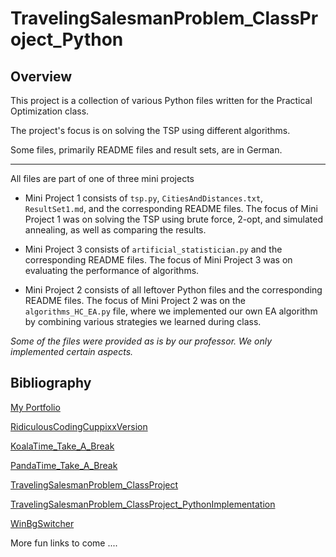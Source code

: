# TravelingSalesmanProblem_ClassProject_Python

## Overview

This project is a collection of various Python files written for the Practical Optimization class.

The project's focus is on solving the TSP using different algorithms.

Some files, primarily README files and result sets, are in German.

---

All files are part of one of three mini projects

- Mini Project 1 consists of `tsp.py`, `CitiesAndDistances.txt`, `ResultSet1.md`, and the corresponding README files. The focus of Mini Project 1 was on solving the TSP using brute force, 2-opt, and simulated annealing, as well as comparing the results.
  
- Mini Project 3 consists of `artificial_statistician.py` and the corresponding README files. The focus of Mini Project 3 was on evaluating the performance of algorithms.
  
- Mini Project 2 consists of all leftover Python files and the corresponding README files. The focus of Mini Project 2 was on the `algorithms_HC_EA.py` file, where we implemented our own EA algorithm by combining various strategies we learned during class.

*Some of the files were provided as is by our professor. We only implemented certain aspects.*

## Bibliography

[My Portfolio](https://cuppixx.github.io)

[RidiculousCodingCuppixxVersion](https://github.com/Cuppixx/RidiculousCodingCuppixxVersion/tree/main)

[KoalaTime_Take_A_Break](https://github.com/Cuppixx/KoalaTime_Take-A-Break)

[PandaTime_Take_A_Break](https://github.com/Cuppixx/PandaTime_Take-A-Break)

[TravelingSalesmanProblem_ClassProject](https://github.com/Cuppixx/TravelingSalesmanProblem_ClassProject)

[TravelingSalesmanProblem_ClassProject_PythonImplementation](https://github.com/Cuppixx/TravelingSalesmanProblem_ClassProject_PythonImplementation)

[WinBgSwitcher](https://github.com/Cuppixx/WinBgSwitcher)

More fun links to come ....
